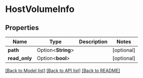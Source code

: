 # HostVolumeInfo

## Properties

Name | Type | Description | Notes
------------ | ------------- | ------------- | -------------
**path** | Option<**String**> |  | [optional]
**read_only** | Option<**bool**> |  | [optional]

[[Back to Model list]](../README.md#documentation-for-models) [[Back to API list]](../README.md#documentation-for-api-endpoints) [[Back to README]](../README.md)


